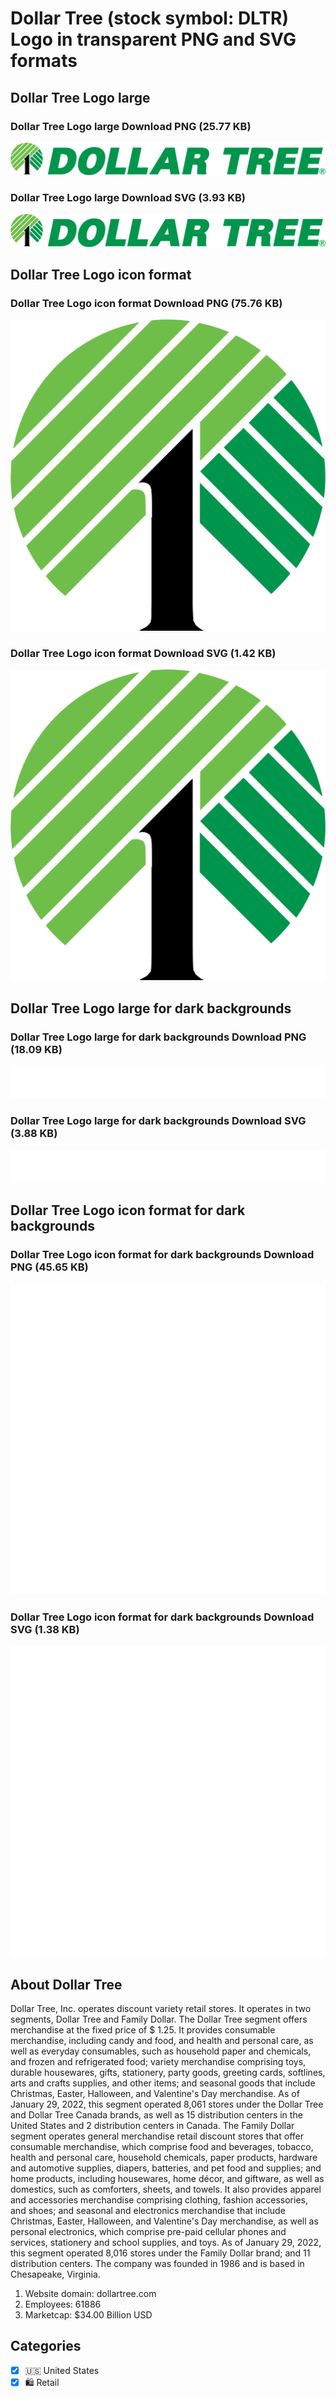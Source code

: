 # Dollar Tree (stock symbol: DLTR) Logo in transparent PNG and SVG formats

## Dollar Tree Logo large

### Dollar Tree Logo large Download PNG (25.77 KB)

![Dollar Tree Logo large Download PNG (25.77 KB)](/img/orig/DLTR_BIG-205b5887.png)

### Dollar Tree Logo large Download SVG (3.93 KB)

![Dollar Tree Logo large Download SVG (3.93 KB)](/img/orig/DLTR_BIG-66656028.svg)

## Dollar Tree Logo icon format

### Dollar Tree Logo icon format Download PNG (75.76 KB)

![Dollar Tree Logo icon format Download PNG (75.76 KB)](/img/orig/DLTR-14624b8c.png)

### Dollar Tree Logo icon format Download SVG (1.42 KB)

![Dollar Tree Logo icon format Download SVG (1.42 KB)](/img/orig/DLTR-46e0837e.svg)

## Dollar Tree Logo large for dark backgrounds

### Dollar Tree Logo large for dark backgrounds Download PNG (18.09 KB)

![Dollar Tree Logo large for dark backgrounds Download PNG (18.09 KB)](/img/orig/DLTR_BIG.D-6201465c.png)

### Dollar Tree Logo large for dark backgrounds Download SVG (3.88 KB)

![Dollar Tree Logo large for dark backgrounds Download SVG (3.88 KB)](/img/orig/DLTR_BIG.D-8773a4c4.svg)

## Dollar Tree Logo icon format for dark backgrounds

### Dollar Tree Logo icon format for dark backgrounds Download PNG (45.65 KB)

![Dollar Tree Logo icon format for dark backgrounds Download PNG (45.65 KB)](/img/orig/DLTR.D-7c61c280.png)

### Dollar Tree Logo icon format for dark backgrounds Download SVG (1.38 KB)

![Dollar Tree Logo icon format for dark backgrounds Download SVG (1.38 KB)](/img/orig/DLTR.D-afafc477.svg)

## About Dollar Tree

Dollar Tree, Inc. operates discount variety retail stores. It operates in two segments, Dollar Tree and Family Dollar. The Dollar Tree segment offers merchandise at the fixed price of $ 1.25. It provides consumable merchandise, including candy and food, and health and personal care, as well as everyday consumables, such as household paper and chemicals, and frozen and refrigerated food; variety merchandise comprising toys, durable housewares, gifts, stationery, party goods, greeting cards, softlines, arts and crafts supplies, and other items; and seasonal goods that include Christmas, Easter, Halloween, and Valentine's Day merchandise. As of January 29, 2022, this segment operated 8,061 stores under the Dollar Tree and Dollar Tree Canada brands, as well as 15 distribution centers in the United States and 2 distribution centers in Canada. The Family Dollar segment operates general merchandise retail discount stores that offer consumable merchandise, which comprise food and beverages, tobacco, health and personal care, household chemicals, paper products, hardware and automotive supplies, diapers, batteries, and pet food and supplies; and home products, including housewares, home décor, and giftware, as well as domestics, such as comforters, sheets, and towels. It also provides apparel and accessories merchandise comprising clothing, fashion accessories, and shoes; and seasonal and electronics merchandise that include Christmas, Easter, Halloween, and Valentine's Day merchandise, as well as personal electronics, which comprise pre-paid cellular phones and services, stationery and school supplies, and toys. As of January 29, 2022, this segment operated 8,016 stores under the Family Dollar brand; and 11 distribution centers. The company was founded in 1986 and is based in Chesapeake, Virginia.

1. Website domain: dollartree.com
2. Employees: 61886
3. Marketcap: $34.00 Billion USD


## Categories
- [x] 🇺🇸 United States
- [x] 🛍️ Retail
